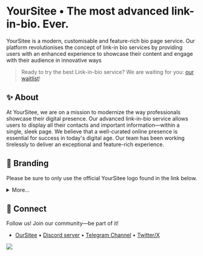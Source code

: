 # YourSitee  •  The most advanced link-in-bio. Ever.
YourSitee is a modern, customisable and feature-rich bio page service. Our platform revolutionises the concept of link-in bio services by providing users with an enhanced experience to showcase their content and engage with their audience in innovative ways
> Ready to try the best Link-in-bio service? We are waiting for you: [our waitlist](https://l.yoursit.ee/waitlist)! 

## ✨ About
At YourSitee, we are on a mission to modernize the way professionals showcase their digital presence. Our advanced link-in-bio service allows users to display all their contacts and important information—within a single, sleek page. We believe that a well-curated online presence is essential for success in today's digital age. Our team has been working tirelessly to deliver an exceptional and feature-rich experience.

## 🎨 Branding
Please be sure to only use the official YourSitee logo found in the link below.

<details>
 <summary>More...</summary>
  
* After downloading, please refer to the `terms.txt` file and carefully read the terms and conditions.
* **We strongly recommend that you use the branding only as described.**
  * [Download](https://cdn.yoursit.ee/branding/yoursitee.zip)
  
</details>

## 🙌  Connect
Follow us! Join our community—be part of it!

* [OurSitee](https://yoursit.ee/yoursitee)  •  [Discord server](https://l.yoursit.ee/discord)  •  [Telegram Channel](https://l.yoursit.ee/telegram)  •  [Twitter/X](https://l.yoursit.ee/x)

  
![](https://komarev.com/ghpvc/?username=yoursitee&style=flat-square)

